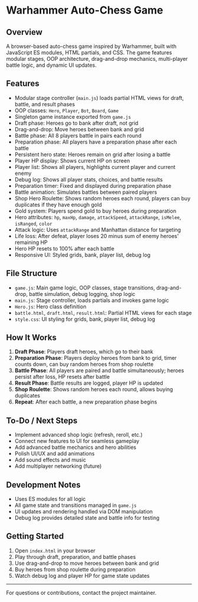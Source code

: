 # Warhammer Auto-Chess Game

## Overview
A browser-based auto-chess game inspired by Warhammer, built with JavaScript ES modules, HTML partials, and CSS. The game features modular stages, OOP architecture, drag-and-drop mechanics, multi-player battle logic, and dynamic UI updates.

## Features
- Modular stage controller (`main.js`) loads partial HTML views for draft, battle, and result phases
- OOP classes: `Hero`, `Player`, `Bot`, `Board`, `Game`
- Singleton game instance exported from `game.js`
- Draft phase: Heroes go to bank after draft, not grid
- Drag-and-drop: Move heroes between bank and grid
- Battle phase: All 8 players battle in pairs each round
- Preparation phase: All players have a preparation phase after each battle
- Persistent hero state: Heroes remain on grid after losing a battle
- Player HP display: Shows current HP on screen
- Player list: Shows all players, highlights current player and current enemy
- Debug log: Shows all player stats, choices, and battle results
- Preparation timer: Fixed and displayed during preparation phase
- Battle animation: Simulates battles between paired players
- Shop Hero Roulette: Shows random heroes each round, players can buy duplicates if they have enough gold
- Gold system: Players spend gold to buy heroes during preparation
- Hero attributes: `hp`, `maxHp`, `damage`, `attackSpeed`, `attackRange`, `isMelee`, `isRanged`, `color`
- Attack logic: Uses `attackRange` and Manhattan distance for targeting
- Life loss: After defeat, player loses 20 minus sum of enemy heroes' remaining HP
- Hero HP resets to 100% after each battle
- Responsive UI: Styled grids, bank, player list, debug log

## File Structure
- `game.js`: Main game logic, OOP classes, stage transitions, drag-and-drop, battle simulation, debug logging, shop logic
- `main.js`: Stage controller, loads partials and invokes game logic
- `Hero.js`: Hero class definition
- `battle.html`, `draft.html`, `result.html`: Partial HTML views for each stage
- `style.css`: UI styling for grids, bank, player list, debug log

## How It Works
1. **Draft Phase**: Players draft heroes, which go to their bank
2. **Preparation Phase**: Players deploy heroes from bank to grid, timer counts down, can buy random heroes from shop roulette
3. **Battle Phase**: All players are paired and battle simultaneously; heroes persist after loss, HP resets after battle
4. **Result Phase**: Battle results are logged, player HP is updated
5. **Shop Roulette**: Shows random heroes each round, allows buying duplicates
6. **Repeat**: After each battle, a new preparation phase begins

## To-Do / Next Steps
- Implement advanced shop logic (refresh, reroll, etc.)
- Connect new features to UI for seamless gameplay
- Add advanced battle mechanics and hero abilities
- Polish UI/UX and add animations
- Add sound effects and music
- Add multiplayer networking (future)

## Development Notes
- Uses ES modules for all logic
- All game state and transitions managed in `game.js`
- UI updates and rendering handled via DOM manipulation
- Debug log provides detailed state and battle info for testing

## Getting Started
1. Open `index.html` in your browser
2. Play through draft, preparation, and battle phases
3. Use drag-and-drop to move heroes between bank and grid
4. Buy heroes from shop roulette during preparation
5. Watch debug log and player HP for game state updates

---

For questions or contributions, contact the project maintainer.
